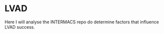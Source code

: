 # LVAD

Here I will analyse the INTERMACS repo do determine factors that influence LVAD success.

[workflowr]: https://github.com/jdblischak/workflowr
